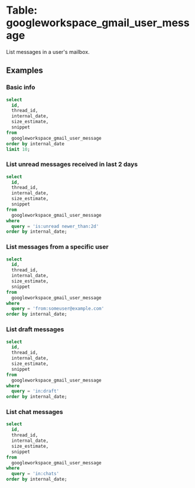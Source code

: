 # Table: googleworkspace_gmail_user_message

List messages in a user's mailbox.

## Examples

### Basic info

```sql
select
  id,
  thread_id,
  internal_date,
  size_estimate,
  snippet
from
  googleworkspace_gmail_user_message
order by internal_date
limit 10;
```

### List unread messages received in last 2 days

```sql
select
  id,
  thread_id,
  internal_date,
  size_estimate,
  snippet
from
  googleworkspace_gmail_user_message
where
  query = 'is:unread newer_than:2d'
order by internal_date;
```

### List messages from a specific user

```sql
select
  id,
  thread_id,
  internal_date,
  size_estimate,
  snippet
from
  googleworkspace_gmail_user_message
where
  query = 'from:someuser@example.com'
order by internal_date;
```

### List draft messages

```sql
select
  id,
  thread_id,
  internal_date,
  size_estimate,
  snippet
from
  googleworkspace_gmail_user_message
where
  query = 'in:draft'
order by internal_date;
```

### List chat messages

```sql
select
  id,
  thread_id,
  internal_date,
  size_estimate,
  snippet
from
  googleworkspace_gmail_user_message
where
  query = 'in:chats'
order by internal_date;
```
